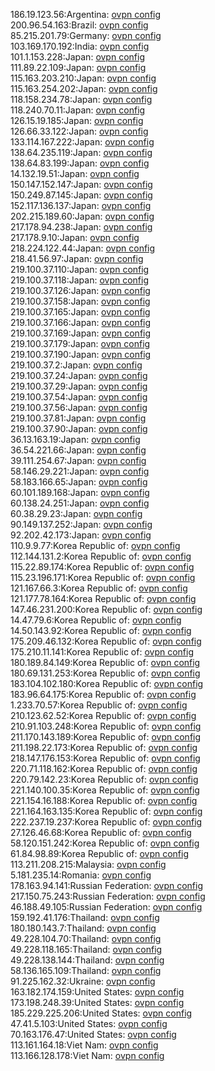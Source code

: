186.19.123.56:Argentina: [ovpn config](vpn/186_19_123_56.ovpn)  
200.96.54.163:Brazil: [ovpn config](vpn/200_96_54_163.ovpn)  
85.215.201.79:Germany: [ovpn config](vpn/85_215_201_79.ovpn)  
103.169.170.192:India: [ovpn config](vpn/103_169_170_192.ovpn)  
101.1.153.228:Japan: [ovpn config](vpn/101_1_153_228.ovpn)  
111.89.22.109:Japan: [ovpn config](vpn/111_89_22_109.ovpn)  
115.163.203.210:Japan: [ovpn config](vpn/115_163_203_210.ovpn)  
115.163.254.202:Japan: [ovpn config](vpn/115_163_254_202.ovpn)  
118.158.234.78:Japan: [ovpn config](vpn/118_158_234_78.ovpn)  
118.240.70.11:Japan: [ovpn config](vpn/118_240_70_11.ovpn)  
126.15.19.185:Japan: [ovpn config](vpn/126_15_19_185.ovpn)  
126.66.33.122:Japan: [ovpn config](vpn/126_66_33_122.ovpn)  
133.114.167.222:Japan: [ovpn config](vpn/133_114_167_222.ovpn)  
138.64.235.119:Japan: [ovpn config](vpn/138_64_235_119.ovpn)  
138.64.83.199:Japan: [ovpn config](vpn/138_64_83_199.ovpn)  
14.132.19.51:Japan: [ovpn config](vpn/14_132_19_51.ovpn)  
150.147.152.147:Japan: [ovpn config](vpn/150_147_152_147.ovpn)  
150.249.87.145:Japan: [ovpn config](vpn/150_249_87_145.ovpn)  
152.117.136.137:Japan: [ovpn config](vpn/152_117_136_137.ovpn)  
202.215.189.60:Japan: [ovpn config](vpn/202_215_189_60.ovpn)  
217.178.94.238:Japan: [ovpn config](vpn/217_178_94_238.ovpn)  
217.178.9.10:Japan: [ovpn config](vpn/217_178_9_10.ovpn)  
218.224.122.44:Japan: [ovpn config](vpn/218_224_122_44.ovpn)  
218.41.56.97:Japan: [ovpn config](vpn/218_41_56_97.ovpn)  
219.100.37.110:Japan: [ovpn config](vpn/219_100_37_110.ovpn)  
219.100.37.118:Japan: [ovpn config](vpn/219_100_37_118.ovpn)  
219.100.37.126:Japan: [ovpn config](vpn/219_100_37_126.ovpn)  
219.100.37.158:Japan: [ovpn config](vpn/219_100_37_158.ovpn)  
219.100.37.165:Japan: [ovpn config](vpn/219_100_37_165.ovpn)  
219.100.37.166:Japan: [ovpn config](vpn/219_100_37_166.ovpn)  
219.100.37.169:Japan: [ovpn config](vpn/219_100_37_169.ovpn)  
219.100.37.179:Japan: [ovpn config](vpn/219_100_37_179.ovpn)  
219.100.37.190:Japan: [ovpn config](vpn/219_100_37_190.ovpn)  
219.100.37.2:Japan: [ovpn config](vpn/219_100_37_2.ovpn)  
219.100.37.24:Japan: [ovpn config](vpn/219_100_37_24.ovpn)  
219.100.37.29:Japan: [ovpn config](vpn/219_100_37_29.ovpn)  
219.100.37.54:Japan: [ovpn config](vpn/219_100_37_54.ovpn)  
219.100.37.56:Japan: [ovpn config](vpn/219_100_37_56.ovpn)  
219.100.37.81:Japan: [ovpn config](vpn/219_100_37_81.ovpn)  
219.100.37.90:Japan: [ovpn config](vpn/219_100_37_90.ovpn)  
36.13.163.19:Japan: [ovpn config](vpn/36_13_163_19.ovpn)  
36.54.221.66:Japan: [ovpn config](vpn/36_54_221_66.ovpn)  
39.111.254.67:Japan: [ovpn config](vpn/39_111_254_67.ovpn)  
58.146.29.221:Japan: [ovpn config](vpn/58_146_29_221.ovpn)  
58.183.166.65:Japan: [ovpn config](vpn/58_183_166_65.ovpn)  
60.101.189.168:Japan: [ovpn config](vpn/60_101_189_168.ovpn)  
60.138.24.251:Japan: [ovpn config](vpn/60_138_24_251.ovpn)  
60.38.29.23:Japan: [ovpn config](vpn/60_38_29_23.ovpn)  
90.149.137.252:Japan: [ovpn config](vpn/90_149_137_252.ovpn)  
92.202.42.173:Japan: [ovpn config](vpn/92_202_42_173.ovpn)  
110.9.9.77:Korea Republic of: [ovpn config](vpn/110_9_9_77.ovpn)  
112.144.131.2:Korea Republic of: [ovpn config](vpn/112_144_131_2.ovpn)  
115.22.89.174:Korea Republic of: [ovpn config](vpn/115_22_89_174.ovpn)  
115.23.196.171:Korea Republic of: [ovpn config](vpn/115_23_196_171.ovpn)  
121.167.66.3:Korea Republic of: [ovpn config](vpn/121_167_66_3.ovpn)  
121.177.78.164:Korea Republic of: [ovpn config](vpn/121_177_78_164.ovpn)  
147.46.231.200:Korea Republic of: [ovpn config](vpn/147_46_231_200.ovpn)  
14.47.79.6:Korea Republic of: [ovpn config](vpn/14_47_79_6.ovpn)  
14.50.143.92:Korea Republic of: [ovpn config](vpn/14_50_143_92.ovpn)  
175.209.46.132:Korea Republic of: [ovpn config](vpn/175_209_46_132.ovpn)  
175.210.11.141:Korea Republic of: [ovpn config](vpn/175_210_11_141.ovpn)  
180.189.84.149:Korea Republic of: [ovpn config](vpn/180_189_84_149.ovpn)  
180.69.131.253:Korea Republic of: [ovpn config](vpn/180_69_131_253.ovpn)  
183.104.102.180:Korea Republic of: [ovpn config](vpn/183_104_102_180.ovpn)  
183.96.64.175:Korea Republic of: [ovpn config](vpn/183_96_64_175.ovpn)  
1.233.70.57:Korea Republic of: [ovpn config](vpn/1_233_70_57.ovpn)  
210.123.62.52:Korea Republic of: [ovpn config](vpn/210_123_62_52.ovpn)  
210.91.103.248:Korea Republic of: [ovpn config](vpn/210_91_103_248.ovpn)  
211.170.143.189:Korea Republic of: [ovpn config](vpn/211_170_143_189.ovpn)  
211.198.22.173:Korea Republic of: [ovpn config](vpn/211_198_22_173.ovpn)  
218.147.176.153:Korea Republic of: [ovpn config](vpn/218_147_176_153.ovpn)  
220.71.118.162:Korea Republic of: [ovpn config](vpn/220_71_118_162.ovpn)  
220.79.142.23:Korea Republic of: [ovpn config](vpn/220_79_142_23.ovpn)  
221.140.100.35:Korea Republic of: [ovpn config](vpn/221_140_100_35.ovpn)  
221.154.16.188:Korea Republic of: [ovpn config](vpn/221_154_16_188.ovpn)  
221.164.163.135:Korea Republic of: [ovpn config](vpn/221_164_163_135.ovpn)  
222.237.19.237:Korea Republic of: [ovpn config](vpn/222_237_19_237.ovpn)  
27.126.46.68:Korea Republic of: [ovpn config](vpn/27_126_46_68.ovpn)  
58.120.151.242:Korea Republic of: [ovpn config](vpn/58_120_151_242.ovpn)  
61.84.98.89:Korea Republic of: [ovpn config](vpn/61_84_98_89.ovpn)  
113.211.208.215:Malaysia: [ovpn config](vpn/113_211_208_215.ovpn)  
5.181.235.14:Romania: [ovpn config](vpn/5_181_235_14.ovpn)  
178.163.94.141:Russian Federation: [ovpn config](vpn/178_163_94_141.ovpn)  
217.150.75.243:Russian Federation: [ovpn config](vpn/217_150_75_243.ovpn)  
46.188.49.105:Russian Federation: [ovpn config](vpn/46_188_49_105.ovpn)  
159.192.41.176:Thailand: [ovpn config](vpn/159_192_41_176.ovpn)  
180.180.143.7:Thailand: [ovpn config](vpn/180_180_143_7.ovpn)  
49.228.104.70:Thailand: [ovpn config](vpn/49_228_104_70.ovpn)  
49.228.118.165:Thailand: [ovpn config](vpn/49_228_118_165.ovpn)  
49.228.138.144:Thailand: [ovpn config](vpn/49_228_138_144.ovpn)  
58.136.165.109:Thailand: [ovpn config](vpn/58_136_165_109.ovpn)  
91.225.162.32:Ukraine: [ovpn config](vpn/91_225_162_32.ovpn)  
163.182.174.159:United States: [ovpn config](vpn/163_182_174_159.ovpn)  
173.198.248.39:United States: [ovpn config](vpn/173_198_248_39.ovpn)  
185.229.225.206:United States: [ovpn config](vpn/185_229_225_206.ovpn)  
47.41.5.103:United States: [ovpn config](vpn/47_41_5_103.ovpn)  
70.163.176.47:United States: [ovpn config](vpn/70_163_176_47.ovpn)  
113.161.164.18:Viet Nam: [ovpn config](vpn/113_161_164_18.ovpn)  
113.166.128.178:Viet Nam: [ovpn config](vpn/113_166_128_178.ovpn)  
